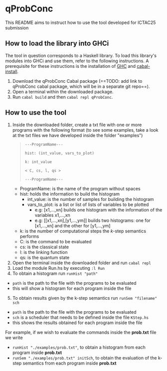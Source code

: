 # qProbConc

This README aims to instruct how to use the tool developed for ICTAC25 submission

## How to load the library into GHCi

The tool in question corresponds to a Haskell library. To load this library's modules into GHCi and use them, refer to the following instructions. A prerequisite for these instructions is the installation of [GHC](https://www.haskell.org/ghc/) and [cabal-install](https://cabal.readthedocs.io/en/stable/).

1. Download the qProbConc Cabal package (==TODO: add link to qProbConc cabal package, which will be in a separate git repo==).
2. Open a terminal within the downloaded package.
3. Run ``cabal build`` and then ``cabal repl qProbConc``.


## How to use the tool

1. Inside the downloaded folder, create a txt file with one or more programs with the following format
(to see some examples, take a look at the txt files we have developed inside the folder "examples")
   >``---ProgramName---``
   >
   >``hist: (int_value, vars_to_plot)``
   >
   >``k: int_value``
   >
   >``< C, cs, l, qs >``
   >
   >``---ProgramName---``
    - ProgramName: is the name of the program without spaces
    - hist: holds the information to build the histogram
      - int_value: is the number of samples for building the histogram
      - vars_to_plot: is a list or list of lists of variables to be plotted
        - e.g: [x1,...,xn] builds one histogram with the information of the variables x1,...,xn
        - e.g: [[x1,...,xn],[y1,...,ym]] builds two histograms: one for [x1,...,xn] and the other for [y1,...,ym]
    - k: is the number of computational steps the $k$-step semantics performs
    - C: is the command to be evaluated
    - cs: is the classical state
    - l: is the linking function
    - qs: is the quantum state
2. Open the terminal inside the downloaded folder and run ``cabal repl``
3. Load the module Run.hs by executing ``:l Run``
4. To obtain a histogram run ``runHist "path"``
  - ``path`` is the path to the file with the programs to be evaluated
  - this will show a histogram for each program inside the file 
5. To obtain results given by the k-step semantics run ``runSem "filename" sch``
  - ``path`` is the path to the file with the programs to be evaluated
  - ``sch`` is a scheduler that needs to be defined inside the file ``KStep.hs``
  - this shows the results obtained for each program inside the file

For example, if we wish to evaluate the commands inside the **prob.txt** file we write 
- ``runHist "./examples/prob.txt"``, to obtain a histogram from each program inside **prob.txt**
- ``runSem "./examples/prob.txt" initSch``, to obtain the evaluation of the k-step semantics from each program inside **prob.txt**

